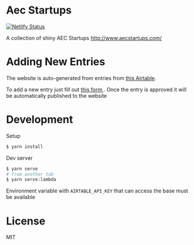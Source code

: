 # Aec Startups

[![Netlify Status](https://api.netlify.com/api/v1/badges/febae95e-84d3-4b49-a269-d696fe56de36/deploy-status)](https://app.netlify.com/sites/aecstartups/deploys)


A collection of shiny AEC Startups
http://www.aecstartups.com/


# Adding New Entries

The website is auto-generated from entries from [this Airtable](https://airtable.com/shrNwsr1a122knj36).

To add a new entry just fill out [this form ](https://airtable.com/shrLpxcEdauXQcecZ).
Once the entry is approved it will be automatically published to the website



# Development

Setup

```bash
$ yarn install
```

Dev server

```bash
$ yarn serve
# from another tab
$ yarn serve:lambda
```

Environment variable with `AIRTABLE_API_KEY` that can access the base must be available

# License
MIT
